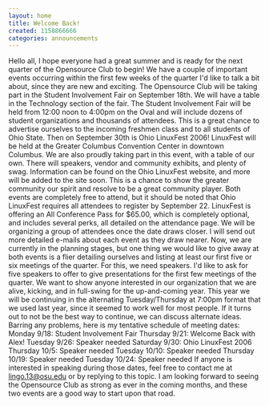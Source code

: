 ```yaml
---
layout: home
title: Welcome Back!
created: 1158866666
categories: announcements
---
```

Hello all, I hope everyone had a great summer and is ready for the next quarter of the Opensource Club to begin! We have a couple of important events occurring within the first few weeks of the quarter I'd like to talk a bit about, since they are new and exciting. The Opensource Club will be taking part in the Student Involvement Fair on September 18th. We will have a table in the Technology section of the fair. The Student Involvement Fair will be held from 12:00 noon to 4:00pm on the Oval and will include dozens of student organizations and thousands of attendees. This is a great chance to advertise ourselves to the incoming freshmen class and to all students of Ohio State. Then on September 30th is Ohio LinuxFest 2006! LinuxFest will be held at the Greater Columbus Convention Center in downtown Columbus. We are also proudly taking part in this event, with a table of our own. There will speakers, vendor and community exhibits, and plenty of swag. Information can be found on the Ohio LinuxFest website, and more will be added to the site soon. This is a chance to show the greater community our spirit and resolve to be a great community player. Both events are completely free to attend, but it should be noted that Ohio LinuxFest requires all attendees to register by September 22\. LinuxFest is offering an All Conference Pass for $65.00, which is completely optional, and includes several perks, all detailed on the attendance page. We will be organizing a group of attendees once the date draws closer. I will send out more detailed e-mails about each event as they draw nearer. Now, we are currently in the planning stages, but one thing we would like to give away at both events is a flier detailing ourselves and listing at least our first five or six meetings of the quarter. For this, we need speakers. I'd like to ask for five speakers to offer to give presentations for the first few meetings of the quarter. We want to show anyone interested in our organization that we are alive, kicking, and in full-swing for the up-and-coming year. This year we will be continuing in the alternating Tuesday/Thursday at 7:00pm format that we used last year, since it seemed to work well for most people. If it turns out to not be the best way to continue, we can discuss alternate ideas. Barring any problems, here is my tentative schedule of meeting dates: Monday 9/18: Student Involvement Fair Thursday 9/21: Welcome Back with Alex! Tuesday 9/26: Speaker needed Saturday 9/30: Ohio LinuxFest 2006 Thursday 10/5: Speaker needed Tuesday 10/10: Speaker needed Thursday 10/19: Speaker needed Tuesday 10/24: Speaker needed If anyone is interested in speaking during those dates, feel free to contact me at lingo.13@osu.edu or by replying to this topic. I am looking forward to seeing the Opensource Club as strong as ever in the coming months, and these two events are a good way to start upon that road.

